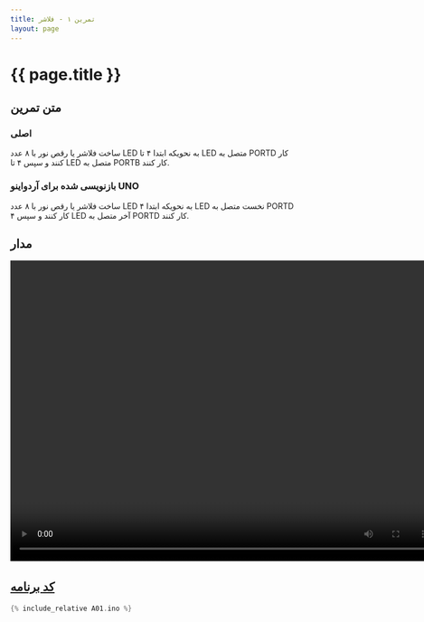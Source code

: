 ```yaml
---
title: تمرین ۱ - فلاشر
layout: page
---
```


# {{ page.title }}

## متن تمرین

### اصلی 

ساخت فلاشر یا رقص نور با ۸ عدد LED به نحویکه ابتدا ۴ تا LED متصل به PORTD کار کنند و سپس ۴ تا LED متصل به PORTB کار کنند.

### بازنویسی شده برای آردواینو UNO

ساخت فلاشر یا رقص نور با ۸ عدد LED به نحویکه ابتدا ۴ LED نخست متصل به PORTD کار کنند و سپس ۴  LED آخر متصل به PORTD کار کنند.

## مدار

<video autoplay="autoplay" loop="loop" width="754" height="532">
<source src="video.mp4" type="video/mp4" />
<img src="picture.jpg" width="754" height="532" />
</video>

## [کد برنامه](A01.ino)
```c
{% include_relative A01.ino %}
```
